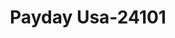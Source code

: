 ---
f_zip-code: 36744
f_state-code: AL
title: Payday Usa-24101
f_phone: 334-624-0297
f_city-only: Greensboro
f_address: 607 Tuscaloosa Street Greensboro
f_location-unique-id: '24101'
slug: payday-usa-24101
updated-on: '2024-05-30T13:46:58.046Z'
created-on: '2024-05-30T13:36:59.803Z'
published-on: '2024-05-30T13:54:32.469Z'
f_city-state: cms/city/greensboro-al.md
f_company: cms/company/payday-usa.md
f_state: cms/state/alabama.md
layout: '[payday-loan].html'
tags: payday-loan
---